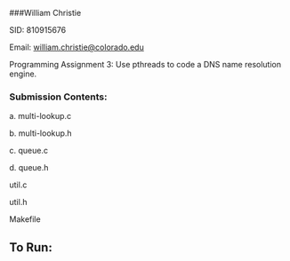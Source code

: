 ###William Christie

SID: 810915676

Email: william.christie@colorado.edu

Programming Assignment 3: Use pthreads to code a DNS name resolution engine.

### Submission Contents:
a. multi-lookup.c

b. multi-lookup.h

c. queue.c

d. queue.h

util.c

util.h

Makefile

## To Run:
